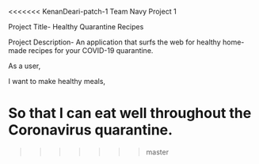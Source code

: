 <<<<<<< KenanDeari-patch-1
Team Navy
Project 1

Project Title- Healthy Quarantine Recipes 


Project Description- An application that surfs the web for healthy home-made recipes for your COVID-19 quarantine. 


As a user,

I want to make healthy meals, 

So that I can eat well throughout the Coronavirus quarantine. 
=======
>>>>>>> master
